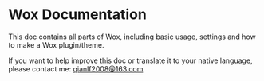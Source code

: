 Wox Documentation
==============

This doc contains all parts of Wox, including basic usage, settings and how to make a Wox plugin/theme.

If you want to help improve this doc or translate it to your native language, please contact me: qianlf2008@163.com

